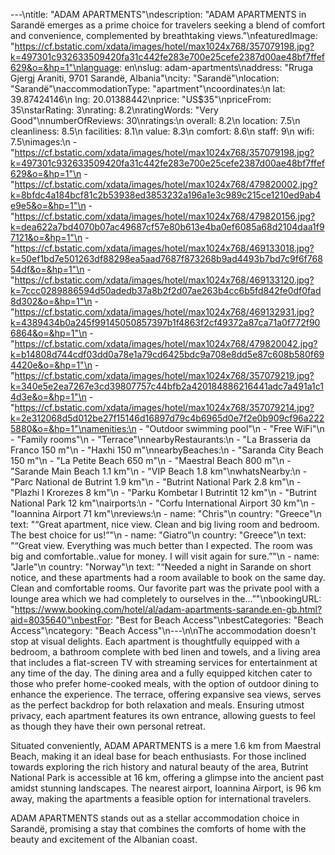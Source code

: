 ---\ntitle: "ADAM APARTMENTS"\ndescription: "ADAM APARTMENTS in Sarandë emerges as a prime choice for travelers seeking a blend of comfort and convenience, complemented by breathtaking views."\nfeaturedImage: "https://cf.bstatic.com/xdata/images/hotel/max1024x768/357079198.jpg?k=497301c932633509420fa31c442fe283e700e25cefe2387d00ae48bf7ffef629&o=&hp=1"\nlanguage: en\nslug: adam-apartments\naddress: "Rruga Gjergj Araniti, 9701 Sarandë, Albania"\ncity: "Sarandë"\nlocation: "Sarandë"\naccommodationType: "apartment"\ncoordinates:\n  lat: 39.87424146\n  lng: 20.01388442\nprice: "US$35"\npriceFrom: 35\nstarRating: 3\nrating: 8.2\nratingWords: "Very Good"\nnumberOfReviews: 30\nratings:\n  overall: 8.2\n  location: 7.5\n  cleanliness: 8.5\n  facilities: 8.1\n  value: 8.3\n  comfort: 8.6\n  staff: 9\n  wifi: 7.5\nimages:\n  - "https://cf.bstatic.com/xdata/images/hotel/max1024x768/357079198.jpg?k=497301c932633509420fa31c442fe283e700e25cefe2387d00ae48bf7ffef629&o=&hp=1"\n  - "https://cf.bstatic.com/xdata/images/hotel/max1024x768/479820002.jpg?k=8bfdc4a184bcf81c2b53938ed3853232a196a1e3c989c215ce1210ed9ab4e9e5&o=&hp=1"\n  - "https://cf.bstatic.com/xdata/images/hotel/max1024x768/479820156.jpg?k=dea622a7bd4070b07ac49687cf57e80b613e4ba0ef6085a68d2104daa1f97121&o=&hp=1"\n  - "https://cf.bstatic.com/xdata/images/hotel/max1024x768/469133018.jpg?k=50ef1bd7e501263df88298ea5aad7687f873268b9ad4493b7bd7c9f6f76854df&o=&hp=1"\n  - "https://cf.bstatic.com/xdata/images/hotel/max1024x768/469133120.jpg?k=7ccc0289886594d50adedb37a8b2f2d07ae263b4cc6b5fd842fe0df0fad8d302&o=&hp=1"\n  - "https://cf.bstatic.com/xdata/images/hotel/max1024x768/469132931.jpg?k=4389434b0a245f99145050857397b1f4863f2cf49372a87ca71a0f772f906864&o=&hp=1"\n  - "https://cf.bstatic.com/xdata/images/hotel/max1024x768/479820042.jpg?k=b14808d744cdf03dd0a78e1a79cd6425bdc9a708e8dd5e87c608b580f694420e&o=&hp=1"\n  - "https://cf.bstatic.com/xdata/images/hotel/max1024x768/357079219.jpg?k=340e5e2ea7267e3cd39807757c44bfb2a420184886216441adc7a491a1c14d3e&o=&hp=1"\n  - "https://cf.bstatic.com/xdata/images/hotel/max1024x768/357079214.jpg?k=2e312068d5d012be27f15146d16897d79c4b6965d0e7f2e0b909cf96a2225880&o=&hp=1"\namenities:\n  - "Outdoor swimming pool"\n  - "Free WiFi"\n  - "Family rooms"\n  - "Terrace"\nnearbyRestaurants:\n  - "La Brasseria da Franco 150 m"\n  - "Haxhi 150 m"\nnearbyBeaches:\n  - "Saranda City Beach 150 m"\n  - "La Petite Beach 650 m"\n  - "Maestral Beach 800 m"\n  - "Sarande Main Beach 1.1 km"\n  - "VIP Beach 1.8 km"\nwhatsNearby:\n  - "Parc National de Butrint 1.9 km"\n  - "Butrint National Park 2.8 km"\n  - "Plazhi I Krorezes 8 km"\n  - "Parku Kombetar I Butrintit 12 km"\n  - "Butrint National Park 12 km"\nairports:\n  - "Corfu International Airport 30 km"\n  - "Ioannina Airport 71 km"\nreviews:\n  - name: "Chris"\n    country: "Greece"\n    text: "“Great apartment, nice view. Clean and big living room and bedroom. The best choice for us!”"\n  - name: "Giatro"\n    country: "Greece"\n    text: "“Great view. Everything was much better than I expected. The room was big and comfortable..value for money. I will visit again for sure.”"\n  - name: "Jarle"\n    country: "Norway"\n    text: "“Needed a night in Sarande on short notice, and these apartments had a room available to book on the same day. Clean and comfortable rooms. Our favorite part was the private pool with a lounge area which we had completely to ourselves in the...”"\nbookingURL: "https://www.booking.com/hotel/al/adam-apartments-sarande.en-gb.html?aid=8035640"\nbestFor: "Best for Beach Access"\nbestCategories: "Beach Access"\ncategory: "Beach Access"\n---\n\nThe accommodation doesn't stop at visual delights. Each apartment is thoughtfully equipped with a bedroom, a bathroom complete with bed linen and towels, and a living area that includes a flat-screen TV with streaming services for entertainment at any time of the day. The dining area and a fully equipped kitchen cater to those who prefer home-cooked meals, with the option of outdoor dining to enhance the experience. The terrace, offering expansive sea views, serves as the perfect backdrop for both relaxation and meals. Ensuring utmost privacy, each apartment features its own entrance, allowing guests to feel as though they have their own personal retreat.

Situated conveniently, ADAM APARTMENTS is a mere 1.6 km from Maestral Beach, making it an ideal base for beach enthusiasts. For those inclined towards exploring the rich history and natural beauty of the area, Butrint National Park is accessible at 16 km, offering a glimpse into the ancient past amidst stunning landscapes. The nearest airport, Ioannina Airport, is 96 km away, making the apartments a feasible option for international travelers.

ADAM APARTMENTS stands out as a stellar accommodation choice in Sarandë, promising a stay that combines the comforts of home with the beauty and excitement of the Albanian coast.